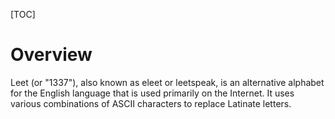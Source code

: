 [TOC]

# Overview
Leet (or "1337"), also known as eleet or leetspeak, is an alternative alphabet for the English language that is used primarily on the Internet. It uses various combinations of ASCII characters to replace Latinate letters.